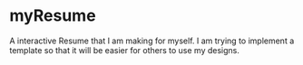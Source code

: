 # myResume
A interactive Resume that I am making for myself. I am trying to implement a template so that it will be easier for others to use my designs.
